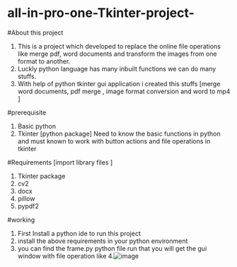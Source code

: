 # all-in-pro-one-Tkinter-project-


#About this project 
1. This is a project which developed to replace the online file operations like merge pdf, word documents and transform the images from one format to another. 
2. Luckly python language has many inbuilt functions we can do many stuffs. 
3. With help of python tkinter gui application i created this stuffs [merge word documents, pdf merge , image format conversion and word to mp4 ]


#prerequisite
1. Basic python 
2. Tkinter [python package]
Need to know the basic functions in python and must known to work with button actions and file operations in tkinter


#Requirements  [import library files ]
1. Tkinter package
2. cv2 
3. docx 
4. pillow
5. pypdf2

#working
1. First Install a python ide to run this project
2. install the above requirements in your python environment
3. you can find the frame.py python file run that you will get the gui window with file operation like 
4.![image](https://user-images.githubusercontent.com/62948487/124246450-8faf0780-db3e-11eb-8653-9ccf3cc0f2c8.png)

 
